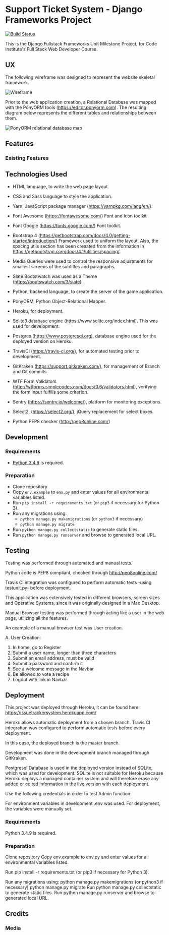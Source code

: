 # Support Ticket System - Django Frameworks Project

[![Build Status](https://travis-ci.org/Mgsignorelli/unicornticket.svg?branch=master)](https://travis-ci.org/Mgsignorelli/unicornticket)

This is the Django Fullstack Frameworks Unit Milestone Project, for Code Institute's Full Stack Web Developer Course.

## UX
The following wireframe was designed to represent the website skeletal framework.

![Wireframe](public/images/mock.png "Wireframe") 

Prior to the web application creation, a Relational Database was mapped with the PonyORM tools (https://editor.ponyorm.com). The resulting diagram below represents the different tables and relationships between them.

![PonyORM relational database map](public/images/ponydiagram.png "Database Map")

## Features

### Existing Features

## Technologies Used

- HTML language, to write the web page layout. 

- CSS and Sass language to style the application.

- Yarn, JavaScript package manager (https://yarnpkg.com/lang/en/).

- Font Awesome (https://fontawesome.com/)
    Font and Icon toolkit

- Font Google (https://fonts.google.com/)
    Font toolkit.

- Bootstrap 4 (https://getbootstrap.com/docs/4.0/getting-started/introduction/)
    Framework used to uniform the layout. Also, the spacing utils section has been creaated from the information in https://getbootstrap.com/docs/4.1/utilities/spacing/.
    
- Media Queries were used to control the responsive adjustments for smallest screens of the subtitles and paragraphs.

- Slate Bootstwatch was used as a Theme (https://bootswatch.com/3/slate).

- Python, backend language, to create the server of the game application.

- PonyORM, Python Object-Relational Mapper.  

- Heroku, for deployment.
    
- Sqlite3 database engine (https://www.sqlite.org/index.html). This was used for development.

- Postgres (https://www.postgresql.org), database engine used for the deployed version on Heroku.

- TravisCI (https://travis-ci.org/), for automated testing prior to development.

- GitKraken (https://support.gitkraken.com/), for management of Branch and Git commits.

- WTF Form Validators (http://wtforms.simplecodes.com/docs/0.6/validators.html), verifying the form input fulfills some criterion.

- Sentry (https://sentry.io/welcome/), platform for monitoring exceptions.

- Select2, (https://select2.org/), jQuery replacement for select boxes.

- Python PEP8 checker (http://pep8online.com/)

## Development

### Requirements
- [Python 3.4.9](https://www.python.org/downloads/release/python-349/) is required.

### Preparation
- Clone repository
- Copy `env.example` to `env.py` and enter values for all environmental variables listed.
- Run `pip install -r requirements.txt` (or `pip3` if necessary for Python 3).
- Run any migrations using:
  - `python manage.py makemigrations` (or `python3` if necessary)
  - `python manage.py migrate`
- Run `python manage.py collectstatic` to generate static files.
- Run `python manage.py runserver` and browse to generated local URL.

## Testing

Testing was performed through automated and manual tests. 

Python code is PEP8 compliant, checked through http://pep8online.com/

Travis CI integration was configured to perform automatic tests -using testunit.py- before deployment.

This application was extensively tested in different browsers, 
screen sizes and Operative Systems, since it was originally designed in a Mac Desktop.

Manual Browser testing was performed through acting like a user in the web page, 
utilizing all the features.

An example of a manual browser test was User creation.

A. User Creation:
  1. In home, go to Register
  2. Submit a user name, longer than three characters
  3. Submit an email address, must be valid
  4. Submit a password and confirm it
  5. See a welcome message in the Navbar
  6. Be allowed to vote a recipe
  7. Logout with link in Navbar
  
## Deployment

This project was deployed through Heroku, it can be found here:
https://issuetrackersystem.herokuapp.com/

Heroku allows automatic deployment from a chosen branch.
Travis CI integration was configured to perform automatic tests before every deployment.

In this case, the deployed branch is the master branch. 

Development was done in the development branch managed through GitKraken.

Postgresql Database is used in the deployed version instead of SQLite, which was used for development. SQLite is not 
suitable for Heroku because Heroku deploys a managed container system and will therefore erase any added or edited 
information in the live version with each deployment.


Use the following credentials in order to test Admin function:


For environment variables in development .env was used. For deployment, the variables were manually set.

### Requirements
Python 3.4.9 is required. 

### Preparation
Clone repository
Copy env.example to env.py and enter values for all environmental variables listed.

Run pip install -r requirements.txt (or pip3 if necessary for Python 3).

Run any migrations using:
python manage.py makemigrations (or python3 if necessary)
python manage.py migrate
Run python manage.py collectstatic to generate static files.
Run python manage.py runserver and browse to generated local URL.

## Credits

### Media
